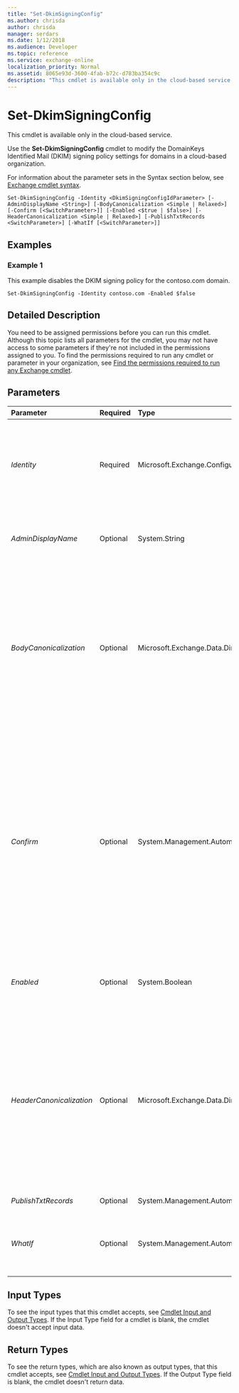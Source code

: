 ```yaml
---
title: "Set-DkimSigningConfig"
ms.author: chrisda
author: chrisda
manager: serdars
ms.date: 1/12/2018
ms.audience: Developer
ms.topic: reference
ms.service: exchange-online
localization_priority: Normal
ms.assetid: 8065e93d-3600-4fab-b72c-d783ba354c9c
description: "This cmdlet is available only in the cloud-based service."
---
```


# Set-DkimSigningConfig

This cmdlet is available only in the cloud-based service. 
  
Use the **Set-DkimSigningConfig** cmdlet to modify the DomainKeys Identified Mail (DKIM) signing policy settings for domains in a cloud-based organization.
  
For information about the parameter sets in the Syntax section below, see [Exchange cmdlet syntax](https://technet.microsoft.com/library/bb123552.aspx). 
  
```
Set-DkimSigningConfig -Identity <DkimSigningConfigIdParameter> [-AdminDisplayName <String>] [-BodyCanonicalization <Simple | Relaxed>] [-Confirm [<SwitchParameter>]] [-Enabled <$true | $false>] [-HeaderCanonicalization <Simple | Relaxed>] [-PublishTxtRecords <SwitchParameter>] [-WhatIf [<SwitchParameter>]]

```

## Examples
<a name="Examples"> </a>

### Example 1

This example disables the DKIM signing policy for the contoso.com domain.
  
```
Set-DkimSigningConfig -Identity contoso.com -Enabled $false
```

## Detailed Description
<a name="DetailedDescription"> </a>

You need to be assigned permissions before you can run this cmdlet. Although this topic lists all parameters for the cmdlet, you may not have access to some parameters if they're not included in the permissions assigned to you. To find the permissions required to run any cmdlet or parameter in your organization, see [Find the permissions required to run any Exchange cmdlet](https://technet.microsoft.com/library/mt432940.aspx). 
  
## Parameters
<a name="DetailedDescription"> </a>

|**Parameter**|**Required**|**Type**|**Description**|
|:-----|:-----|:-----|:-----|
| _Identity_ <br/> |Required  <br/> |Microsoft.Exchange.Configuration.Tasks.DkimSigningConfigIdParameter  <br/> | The _Identity_ parameter specifies the DKIM signing policy that you want to modify. You can use any value that uniquely identifies the policy. For example: <br/>  Name: The domain name (for example, contoso.com). <br/>  Distinguished name (DN) <br/>  GUID <br/> |
| _AdminDisplayName_ <br/> |Optional  <br/> |System.String  <br/> |The  _AdminDisplayName_parameter specifies a description for the policy. If the value contains spaces, enclose the value in quotation marks (").  <br/> |
| _BodyCanonicalization_ <br/> |Optional  <br/> |Microsoft.Exchange.Data.Directory.Dkim.CanonicalizationType  <br/> | The _BodyCanonicalization_ parameter specifies the canonicalization algorithm that's used to create and verify the message body part of the DKIM signature. This value effectively controls the sensitivity of DKIM to changes to the message body in transit. Valid values are: <br/>  `Relaxed`: Changes in whitespace and changes in empty lines at the end of the message body are tolerated. This is the default value.  <br/>  `Simple`: Only changes in empty lines at the end of the message body are tolerated.  <br/> |
| _Confirm_ <br/> |Optional  <br/> |System.Management.Automation.SwitchParameter  <br/> | The _Confirm_ switch specifies whether to show or hide the confirmation prompt. How this switch affects the cmdlet depends on if the cmdlet requires confirmation before proceeding. <br/>  Destructive cmdlets (for example, **Remove-\*** cmdlets) have a built-in pause that forces you to acknowledge the command before proceeding. For these cmdlets, you can skip the confirmation prompt by using this exact syntax: `-Confirm:$false`.  <br/>  Most other cmdlets (for example, **New-\*** and **Set-\*** cmdlets) don't have a built-in pause. For these cmdlets, specifying the _Confirm_ switch without a value introduces a pause that forces you acknowledge the command before proceeding. <br/> |
| _Enabled_ <br/> |Optional  <br/> |System.Boolean  <br/> | The _Enabled_ parameter specifies whether the policy is enabled. Valid values are: <br/>  `$true`: The policy is enabled. This is the default value.  <br/>  `$false`: The policy is disabled.  <br/> |
| _HeaderCanonicalization_ <br/> |Optional  <br/> |Microsoft.Exchange.Data.Directory.Dkim.CanonicalizationType  <br/> | The _HeaderCanonicalization_ parameter specifies the canonicalization algorithm that's used to create and verify the message header part of the DKIM signature. This value effectively controls the sensitivity of DKIM to changes to the message headers in transit. Valid values are: <br/>  `Relaxed`: Common modifications to the message header are tolerated (for example, header field line rewrapping, changes in unnecessary whitespace or empty lines, and changes in case for header fields). This is the default value.  <br/>  `Simple`: No changes to the header fields are tolerated.  <br/> |
| _PublishTxtRecords_ <br/> |Optional  <br/> |System.Management.Automation.SwitchParameter  <br/> |This parameter is reserved for internal Microsoft use.  <br/> |
| _WhatIf_ <br/> |Optional  <br/> |System.Management.Automation.SwitchParameter  <br/> |The  _WhatIf_ switch simulates the actions of the command. You can use this switch to view the changes that would occur without actually applying those changes. You don't need to specify a value with this switch. <br/> |
   
## Input Types
<a name="InputTypes"> </a>

To see the input types that this cmdlet accepts, see [Cmdlet Input and Output Types](http://go.microsoft.com/fwlink/p/?linkId=616387). If the Input Type field for a cmdlet is blank, the cmdlet doesn't accept input data. 
  
## Return Types
<a name="ReturnTypes"> </a>

To see the return types, which are also known as output types, that this cmdlet accepts, see [Cmdlet Input and Output Types](http://go.microsoft.com/fwlink/p/?linkId=616387). If the Output Type field is blank, the cmdlet doesn't return data. 
  

